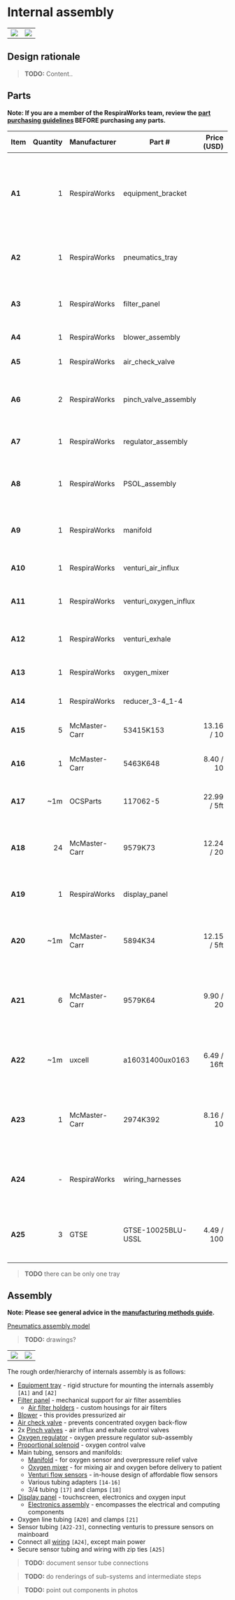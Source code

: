 # Internal assembly

|  |  |
:------------------:|:-----------------:|
| [![](images/rendering_smaller.jpg)](images/rendering_full.jpg)  | [![](images/open_back_smaller.jpg)](images/open_back.jpg) |

## Design rationale

> **TODO:** Content..

## Parts

**Note: If you are a member of the RespiraWorks team, review the [part purchasing guidelines][ppg]
BEFORE purchasing any parts.**

[ppg]: ../purchasing_guidelines.md

| Item  | Quantity | Manufacturer   | Part #                | Price (USD)  | Sources[*][ppg]| Notes |
| ----- |---------:| -------------- | --------------------- | ------------:|:--------------:| ----- |
|**A1** | 1        | RespiraWorks   | equipment_bracket     |              | [Rw][a1rw]     | Metal bracket holding the internal assembly together **from enclosure assemebly** |
|**A2** | 1        | RespiraWorks   | pneumatics_tray       |              | [Rw][a2rw]     | Acrylic tray upon which most of the pneumatics are mounted |
|**A3** | 1        | RespiraWorks   | filter_panel          |              | [Rw][a3rw]     | Lower front panel assembly with air filters |
|**A4** | 1        | RespiraWorks   | blower_assembly       |              | [Rw][a4rw]     | Blower sub-assembly |
|**A5** | 1        | RespiraWorks   | air_check_valve       |              | [Rw][a5rw]     | Air check valve sub-assembly |
|**A6** | 2        | RespiraWorks   | pinch_valve_assembly  |              | [Rw][a6rw]     | Proportional pinch valve sub-assemblies with tubing |
|**A7** | 1        | RespiraWorks   | regulator_assembly    |              | [Rw][a7rw]     | Oxygen pressure regulator assembly |
|**A8** | 1        | RespiraWorks   | PSOL_assembly         |              | [Rw][a8rw]     | Proportional solenoid oxygen control valve assembly |
|**A9** | 1        | RespiraWorks   | manifold              |              | [Rw][a9rw]     | Oxygen sensor and overpressure relief valve manifold |
|**A10**| 1        | RespiraWorks   | venturi_air_influx    |              | [Rw][a10rw]    | Venturi flow sensor, air influx variant |
|**A11**| 1        | RespiraWorks   | venturi_oxygen_influx |              | [Rw][a11rw]    | Venturi flow sensor, oxygen influx variant |
|**A12**| 1        | RespiraWorks   | venturi_exhale        |              | [Rw][a12rw]    | Venturi flow sensor, exhale variant |
|**A13**| 1        | RespiraWorks   | oxygen_mixer          |              | [Rw][a13rw]    | Oxygen mixing chamber |
|**A14**| 1        | RespiraWorks   | reducer_3-4_1-4       |              | [Rw][a14rw]    | 1/4"ID x 3/4"ID reducer |
|**A15**| 5        | McMaster-Carr  | 53415K153             | 13.16 / 10   | [C][a15mcmc]   | 3/4"ID barbed elbow |
|**A16**| 1        | McMaster-Carr  | 5463K648              | 8.40 / 10    | [C][a16mcmc]   | 3/4"ID x 3/8"ID barbed reducer |
|**A17**| ~1m      | OCSParts       | 117062-5              | 22.99 / 5ft  | [Z][a17amzn]   | Soft 3/4"ID 1"OD tubing, for main line tubing |
|**A18**| 24       | McMaster-Carr  | 9579K73               | 12.24 / 20   | [C][a18mcmc]   | Herbie clip K (22.2-24.9mm) for clamping 1"OD, main tubing |
|**A19**| 1        | RespiraWorks   | display_panel         |              | [Rw][a19rw]    | Display panel and electronics assembly |
|**A20**| ~1m      | McMaster-Carr  | 5894K34               | 12.15 / 5ft  | [C][a20mcmc]   | 1/4"ID 3/8"OD Tygon tubing, for oxygen line tubing |
|**A21**| 6        | McMaster-Carr  | 9579K64               | 9.90 / 20    | [C][a21mcmc]   | Herbie clip BB (9.2-10.3mm) for clamping 3/8"OD, oxygen line tubing |
|**A22**| ~1m      | uxcell         | a16031400ux0163       | 6.49 / 16ft  | [Z][a22amzn]   | 2.5 mm tubing for connecting venturis to pressure sensors |
|**A23**| 1        | McMaster-Carr  | 2974K392              | 8.16 / 10    | [C][a23mcmc]   | sensing tube 3/23" y-junction, for teeing off to patient pressure sensor |
|**A24**| -        | RespiraWorks   | wiring_harnesses      |              | [Rw][a24rw]    | Various wiring harnesses, as described on the linked page |
|**A25**| 3        | GTSE           | GTSE-10025BLU-USSL    | 4.49 / 100   | [Z][a25amzn]   | Zip ties, for securing sensor tubing and wiring harnesses |

> **TODO** there can be only one tray

[a1rw]:    tray
[a2rw]:    tray
[a3rw]:    filter_panel
[a4rw]:    blower
[a5rw]:    air_check_valve
[a6rw]:    pinch_valve
[a7rw]:    regulator
[a8rw]:    PSOL
[a9rw]:    manifold
[a10rw]:   venturi
[a11rw]:   venturi
[a12rw]:   venturi
[a13rw]:   mixer
[a14rw]:   reducer_3-4_1-4
[a15mcmc]: https://www.mcmaster.com/53415K153/
[a16mcmc]: https://www.mcmaster.com/5463K648
[a17amzn]: https://www.amazon.com/gp/product/B01LZ5ZK53
[a18mcmc]: https://www.mcmaster.com/9579K73
[a19rw]:   display_panel
[a20mcmc]: https://www.mcmaster.com/5894K34
[a21mcmc]: https://www.mcmaster.com/9579K64
[a22amzn]: https://www.amazon.com/gp/product/B01F4BJ7PI
[a23mcmc]: https://www.mcmaster.com/2974K392
[a24rw]:   ../wiring
[a25amzn]: https://www.amazon.com/GTSE-Small-Strength-Nylon-Cable/dp/B086H4TR5Y

## Assembly

**Note: Please see general advice in the [manufacturing methods guide](../methods).**

[Pneumatics assembly model](internals.iam)

>**TODO:** drawings?

|  |  |
:------------------:|:-----------------:|
| [![](images/top_no_display_smaller.jpg)](images/top_no_display.jpg) | [![](images/botton_no_display_smaller.jpg)](images/botton_no_display.jpg) |

The rough order/hierarchy of internals assembly is as follows:

* [Equipment tray](tray) - rigid structure for mounting the internals assembly `[A1]` and `[A2]`
* [Filter panel](filter_panel) - mechanical support for air filter assemblies
    * [Air filter holders](filter_panel/filter_holder) - custom housings for air filters
* [Blower](blower) - this provides pressurized air
* [Air check valve](air_check_valve) - prevents concentrated oxygen back-flow
* 2x [Pinch valves](pinch_valve) - air influx and exhale control valves
* [Oxygen regulator](regulator) - oxygen pressure regulator sub-assembly
* [Proportional solenoid](PSOL) - oxygen control valve
* Main tubing, sensors and manifolds:
    * [Manifold](manifold) - for oxygen sensor and overpressure relief valve
    * [Oxygen mixer](mixer) - for mixing air and oxygen before delivery to patient
    * [Venturi flow sensors](venturi) - in-house design of affordable flow sensors
    * Various tubing adapters `[14-16]`
    * 3/4 tubing `[17]` and clamps `[18]`
* [Display panel](display_panel) - touchscreen, electronics and oxygen input
    * [Electronics assembly](display_panel/electronics) - encompasses the electrical and computing components
* Oxygen line tubing `[A20]` and clamps `[21]`
* Sensor tubing `[A22-23]`, connecting venturis to pressure sensors on mainboard
* Connect all [wiring](../wiring) `[A24]`, except main power
* Secure sensor tubing and wiring with zip ties `[A25]`

>**TODO:** document sensor tube connections

>**TODO:** do renderings of sub-systems and intermediate steps

>**TODO:** point out components in photos
